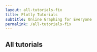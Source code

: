```yaml
---
layout: all-tutorials-fix
title: Plotly Tutorials
subtitle: Online Graphing for Everyone
permalink: /all-tutorials-fix
---
```


## All tutorials
